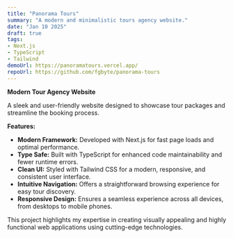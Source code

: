 ```yaml
---
title: "Panorama Tours"
summary: "A modern and minimalistic tours agency website."
date: "Jan 10 2025"
draft: true
tags:
- Next.js
- TypeScript
- Tailwind
demoUrl: https://panoramatours.vercel.app/
repoUrl: https://github.com/fgbyte/panorama-tours
---
```


**Modern Tour Agency Website**

A sleek and user-friendly website designed to showcase tour packages and streamline the booking process.

**Features:**
- **Modern Framework:** Developed with Next.js for fast page loads and optimal performance.
- **Type Safe:** Built with TypeScript for enhanced code maintainability and fewer runtime errors.
- **Clean UI:** Styled with Tailwind CSS for a modern, responsive, and consistent user interface.
- **Intuitive Navigation:** Offers a straightforward browsing experience for easy tour discovery.
- **Responsive Design:** Ensures a seamless experience across all devices, from desktops to mobile phones.

This project highlights my expertise in creating visually appealing and highly functional web applications using cutting-edge technologies.